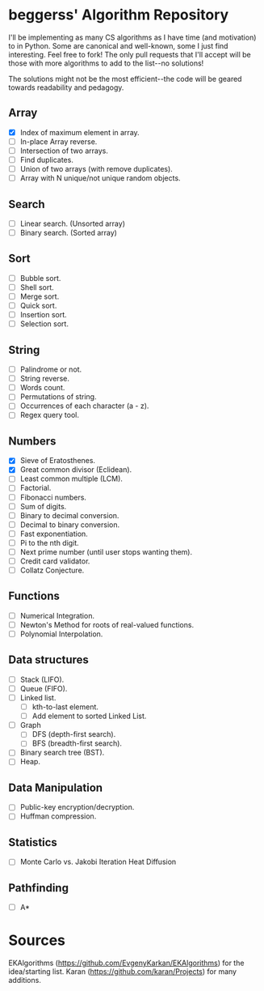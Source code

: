 beggerss' Algorithm Repository
=============================

I'll be implementing as many CS algorithms as I have time (and motivation) to in Python. Some are canonical and well-known, some I just find interesting. Feel free to fork! The only pull requests that I'll accept will be those with more algorithms to add to the list--no solutions!

The solutions might not be the most efficient--the code will be geared towards readability and pedagogy.


Array
----- 
- [x] Index of maximum element in array. 
- [ ] In-place Array reverse.
- [ ] Intersection of two arrays.
- [ ] Find duplicates.
- [ ] Union of two arrays (with remove duplicates).
- [ ] Array with N unique/not unique random objects.

Search
------ 
- [ ] Linear search. (Unsorted array)
- [ ] Binary search. (Sorted array)

Sort
----
- [ ] Bubble sort.
- [ ] Shell sort.
- [ ] Merge sort.  
- [ ] Quick sort.  
- [ ] Insertion sort.
- [ ] Selection sort.

String
------
- [ ] Palindrome or not.
- [ ] String reverse.
- [ ] Words count.
- [ ] Permutations of string. 
- [ ] Occurrences of each character (a - z).
- [ ] Regex query tool.

Numbers
-------
- [x] Sieve of Eratosthenes.
- [x] Great common divisor (Eclidean).
- [ ] Least common multiple (LCM).
- [ ] Factorial.
- [ ] Fibonacci numbers.
- [ ] Sum of digits.
- [ ] Binary to decimal conversion.
- [ ] Decimal to binary conversion.
- [ ] Fast exponentiation.
- [ ] Pi to the nth digit.
- [ ] Next prime number (until user stops wanting them).
- [ ] Credit card validator.
- [ ] Collatz Conjecture.

Functions
---------
- [ ] Numerical Integration.
- [ ] Newton's Method for roots of real-valued functions.
- [ ] Polynomial Interpolation.

Data structures
---------------
- [ ] Stack (LIFO).
- [ ] Queue (FIFO).
- [ ] Linked list.
	- [ ] kth-to-last element.
	- [ ] Add element to sorted Linked List.
- [ ] Graph 
     - [ ] DFS (depth-first search).
     - [ ] BFS (breadth-first search).
- [ ] Binary search tree (BST).
- [ ] Heap.

Data Manipulation
---------------
- [ ] Public-key encryption/decryption.
- [ ] Huffman compression.

Statistics
----------------
- [ ] Monte Carlo vs. Jakobi Iteration Heat Diffusion

Pathfinding
---------------
- [ ] A*


Sources
==========
EKAlgorithms (https://github.com/EvgenyKarkan/EKAlgorithms) for the idea/starting list.
Karan (https://github.com/karan/Projects) for many additions.